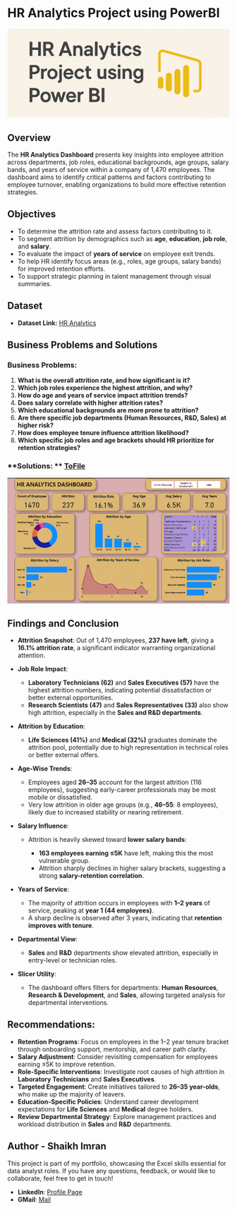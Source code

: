# HR Analytics Project using PowerBI

![](https://github.com/skimran45/HR-Analytics-Project-PowerBI/blob/031a80683f3472412d1bf03777d4e1a1676d0c51/Cover.png)

## Overview
The **HR Analytics Dashboard** presents key insights into employee attrition across departments, job roles, educational backgrounds, age groups, salary bands, and years of service within a company of 1,470 employees. The dashboard aims to identify critical patterns and factors contributing to employee turnover, enabling organizations to build more effective retention strategies.

## Objectives

* To determine the attrition rate and assess factors contributing to it.
* To segment attrition by demographics such as **age**, **education**, **job role**, and **salary**.
* To evaluate the impact of **years of service** on employee exit trends.
* To help HR identify focus areas (e.g., roles, age groups, salary bands) for improved retention efforts.
* To support strategic planning in talent management through visual summaries.

## Dataset

- **Dataset Link:** [HR Analytics](https://github.com/skimran45/HR-Analytics-Project-PowerBI/blob/83eba1f0af5039964de79ff51799b9d475b710fb/HR_Analytics.csv)

## Business Problems and Solutions

### **Business Problems:**

1. **What is the overall attrition rate, and how significant is it?**
2. **Which job roles experience the highest attrition, and why?**
3. **How do age and years of service impact attrition trends?**
4. **Does salary correlate with higher attrition rates?**
5. **Which educational backgrounds are more prone to attrition?**
6. **Are there specific job departments (Human Resources, R\&D, Sales) at higher risk?**
7. **How does employee tenure influence attrition likelihood?**
8. **Which specific job roles and age brackets should HR prioritize for retention strategies?**

### **Solutions: ** [ToFile](https://github.com/skimran45/HR-Analytics-Project-PowerBI/blob/83eba1f0af5039964de79ff51799b9d475b710fb/HR_Analytics.pbix)

 ![Dashboard Snap](https://github.com/skimran45/HR-Analytics-Project-PowerBI/blob/83eba1f0af5039964de79ff51799b9d475b710fb/Dashboard_Snap.JPG)

## Findings and Conclusion

* **Attrition Snapshot**: Out of 1,470 employees, **237 have left**, giving a **16.1% attrition rate**, a significant indicator warranting organizational attention.
* **Job Role Impact**:

  * **Laboratory Technicians (62)** and **Sales Executives (57)** have the highest attrition numbers, indicating potential dissatisfaction or better external opportunities.
  * **Research Scientists (47)** and **Sales Representatives (33)** also show high attrition, especially in the **Sales and R\&D departments**.
* **Attrition by Education**:

  * **Life Sciences (41%)** and **Medical (32%)** graduates dominate the attrition pool, potentially due to high representation in technical roles or better external offers.
* **Age-Wise Trends**:

  * Employees aged **26–35** account for the largest attrition (116 employees), suggesting early-career professionals may be most mobile or dissatisfied.
  * Very low attrition in older age groups (e.g., **46–55**: 8 employees), likely due to increased stability or nearing retirement.
* **Salary Influence**:

  * Attrition is heavily skewed toward **lower salary bands**:

    * **163 employees earning ≤5K** have left, making this the most vulnerable group.
    * Attrition sharply declines in higher salary brackets, suggesting a strong **salary-retention correlation**.
* **Years of Service**:

  * The majority of attrition occurs in employees with **1–2 years** of service, peaking at **year 1 (44 employees)**.
  * A sharp decline is observed after 3 years, indicating that **retention improves with tenure**.
* **Departmental View**:

  * **Sales** and **R\&D** departments show elevated attrition, especially in entry-level or technician roles.
* **Slicer Utility**:

  * The dashboard offers filters for departments: **Human Resources**, **Research & Development**, and **Sales**, allowing targeted analysis for departmental interventions.

## Recommendations:

* **Retention Programs**: Focus on employees in the 1–2 year tenure bracket through onboarding support, mentorship, and career path clarity.
* **Salary Adjustment**: Consider revisiting compensation for employees earning ≤5K to improve retention.
* **Role-Specific Interventions**: Investigate root causes of high attrition in **Laboratory Technicians** and **Sales Executives**.
* **Targeted Engagement**: Create initiatives tailored to **26–35 year-olds**, who make up the majority of leavers.
* **Education-Specific Policies**: Understand career development expectations for **Life Sciences** and **Medical** degree holders.
* **Review Departmental Strategy**: Explore management practices and workload distribution in **Sales** and **R\&D** departments.

## Author - Shaikh Imran

This project is part of my portfolio, showcasing the Excel skills essential for data analyst roles. If you have any questions, feedback, or would like to collaborate, feel free to get in touch!

- **LinkedIn**: [Profile Page](https://www.linkedin.com/in/shaikh-imran-25b289161/)
- **GMail**: [Mail](mailto:skimran45.si@gmail.com)

